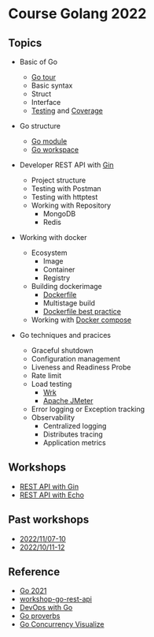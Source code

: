 # Course Golang 2022

## Topics
* Basic of Go
  * [Go tour](https://go.dev/tour/welcome/1)
  * Basic syntax
  * Struct
  * Interface
  * [Testing](https://pkg.go.dev/testing) and [Coverage](https://go.dev/blog/cover)
* Go structure
  * [Go module](https://go.dev/blog/using-go-modules)
  * [Go workspace](https://go.dev/doc/tutorial/workspaces)
* Developer REST API with [Gin](https://github.com/gin-gonic/gin)
  * Project structure
  * Testing with Postman
  * Testing with httptest
  * Working with Repository
    * MongoDB
    * Redis
* Working with docker
  * Ecosystem 
    * Image
    * Container
    * Registry
  * Building dockerimage
    * [Dockerfile](https://docs.docker.com/engine/reference/builder/)
    * Multistage build
    * [Dockerfile best practice](https://docs.docker.com/develop/develop-images/dockerfile_best-practices/)
  * Working with [Docker compose](https://docs.docker.com/compose/compose-file/compose-file-v3/)
  
* Go techniques and pracices
  * Graceful shutdown
  * Configuration management
  * Liveness and Readiness Probe
  * Rate limit
  * Load testing
    * [Wrk](https://github.com/wg/wrk)
    * [Apache JMeter](https://jmeter.apache.org/)
  * Error logging or Exception tracking
  * Observability
    * Centralized logging
    * Distributes tracing
    * Application metrics

## Workshops
* [REST API with Gin](https://github.com/up1/course-go-2022/tree/main/workshop/rest_api_gin)
* [REST API with Echo](https://github.com/up1/course-go-2022/tree/main/workshop/rest_api_echo)

## Past workshops
* [2022/11/07-10](https://github.com/up1/workshop-g0-202211)
* [2022/10/11-12](https://github.com/up1/workshop-go-20221011)
    
## Reference
* [Go 2021](https://github.com/up1/course-go-2021)
* [workshop-go-rest-api](https://github.com/up1/workshop-go-rest-api)
* [DevOps with Go](https://github.com/up1/workshop-devops-go)
* [Go proverbs](https://go-proverbs.github.io/)
* [Go Concurrency Visualize](https://divan.dev/posts/go_concurrency_visualize/)
